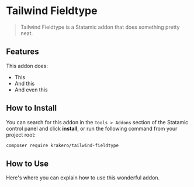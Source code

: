 # Tailwind Fieldtype

> Tailwind Fieldtype is a Statamic addon that does something pretty neat.

## Features

This addon does:

- This
- And this
- And even this

## How to Install

You can search for this addon in the `Tools > Addons` section of the Statamic control panel and click **install**, or run the following command from your project root:

``` bash
composer require krakero/tailwind-fieldtype
```

## How to Use

Here's where you can explain how to use this wonderful addon.
